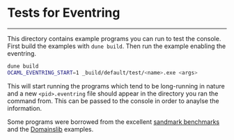 # Tests for Eventring
---------------------

This directory contains example programs you can run to test the console. First build the examples with `dune build`. Then run the example enabling the eventring.

```sh
dune build
OCAML_EVENTRING_START=1 _build/default/test/<name>.exe <args>
```

This will start running the programs which tend to be long-running in nature and a new `<pid>.eventring` file should appear in the directory you ran the command from. This can be passed to the console in order to anaylse the information.

Some programs were borrowed from the excellent [sandmark benchmarks](https://github.com/ocaml-bench/sandmark/) and the [Domainslib](https://github.com/ocaml-multicore/domainslib) examples.